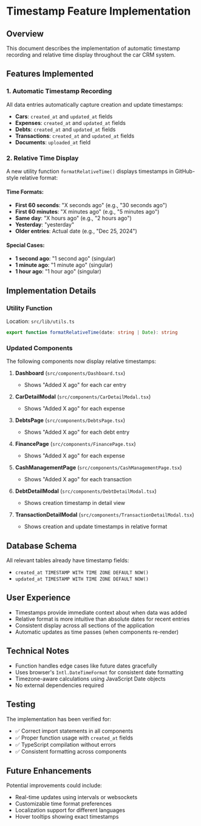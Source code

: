 # Timestamp Feature Implementation

## Overview
This document describes the implementation of automatic timestamp recording and relative time display throughout the car CRM system.

## Features Implemented

### 1. Automatic Timestamp Recording
All data entries automatically capture creation and update timestamps:
- **Cars**: `created_at` and `updated_at` fields
- **Expenses**: `created_at` and `updated_at` fields  
- **Debts**: `created_at` and `updated_at` fields
- **Transactions**: `created_at` and `updated_at` fields
- **Documents**: `uploaded_at` field

### 2. Relative Time Display
A new utility function `formatRelativeTime()` displays timestamps in GitHub-style relative format:

#### Time Formats:
- **First 60 seconds**: "X seconds ago" (e.g., "30 seconds ago")
- **First 60 minutes**: "X minutes ago" (e.g., "5 minutes ago")
- **Same day**: "X hours ago" (e.g., "2 hours ago")
- **Yesterday**: "yesterday"
- **Older entries**: Actual date (e.g., "Dec 25, 2024")

#### Special Cases:
- **1 second ago**: "1 second ago" (singular)
- **1 minute ago**: "1 minute ago" (singular)
- **1 hour ago**: "1 hour ago" (singular)

## Implementation Details

### Utility Function
Location: `src/lib/utils.ts`

```typescript
export function formatRelativeTime(date: string | Date): string
```

### Updated Components
The following components now display relative timestamps:

1. **Dashboard** (`src/components/Dashboard.tsx`)
   - Shows "Added X ago" for each car entry

2. **CarDetailModal** (`src/components/CarDetailModal.tsx`)
   - Shows "Added X ago" for each expense

3. **DebtsPage** (`src/components/DebtsPage.tsx`)
   - Shows "Added X ago" for each debt entry

4. **FinancePage** (`src/components/FinancePage.tsx`)
   - Shows "Added X ago" for each expense

5. **CashManagementPage** (`src/components/CashManagementPage.tsx`)
   - Shows "Added X ago" for each transaction

6. **DebtDetailModal** (`src/components/DebtDetailModal.tsx`)
   - Shows creation timestamp in detail view

7. **TransactionDetailModal** (`src/components/TransactionDetailModal.tsx`)
   - Shows creation and update timestamps in relative format

## Database Schema
All relevant tables already have timestamp fields:
- `created_at TIMESTAMP WITH TIME ZONE DEFAULT NOW()`
- `updated_at TIMESTAMP WITH TIME ZONE DEFAULT NOW()`

## User Experience
- Timestamps provide immediate context about when data was added
- Relative format is more intuitive than absolute dates for recent entries
- Consistent display across all sections of the application
- Automatic updates as time passes (when components re-render)

## Technical Notes
- Function handles edge cases like future dates gracefully
- Uses browser's `Intl.DateTimeFormat` for consistent date formatting
- Timezone-aware calculations using JavaScript Date objects
- No external dependencies required

## Testing
The implementation has been verified for:
- ✅ Correct import statements in all components
- ✅ Proper function usage with `created_at` fields
- ✅ TypeScript compilation without errors
- ✅ Consistent formatting across components

## Future Enhancements
Potential improvements could include:
- Real-time updates using intervals or websockets
- Customizable time format preferences
- Localization support for different languages
- Hover tooltips showing exact timestamps

